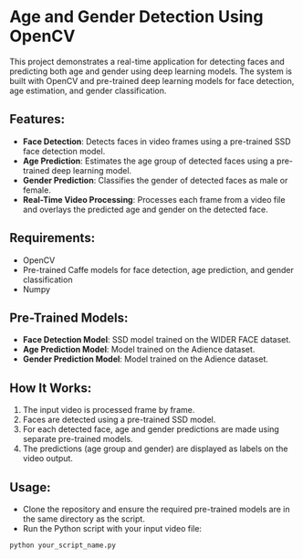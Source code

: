 # Age and Gender Detection Using OpenCV

This project demonstrates a real-time application for detecting faces and predicting both age and gender using deep learning models. The system is built with OpenCV and pre-trained deep learning models for face detection, age estimation, and gender classification.

## Features:
- **Face Detection**: Detects faces in video frames using a pre-trained SSD face detection model.
- **Age Prediction**: Estimates the age group of detected faces using a pre-trained deep learning model.
- **Gender Prediction**: Classifies the gender of detected faces as male or female.
- **Real-Time Video Processing**: Processes each frame from a video file and overlays the predicted age and gender on the detected face.

## Requirements:
- OpenCV
- Pre-trained Caffe models for face detection, age prediction, and gender classification
- Numpy

## Pre-Trained Models:
- **Face Detection Model**: SSD model trained on the WIDER FACE dataset.
- **Age Prediction Model**: Model trained on the Adience dataset.
- **Gender Prediction Model**: Model trained on the Adience dataset.

## How It Works:
1. The input video is processed frame by frame.
2. Faces are detected using a pre-trained SSD model.
3. For each detected face, age and gender predictions are made using separate pre-trained models.
4. The predictions (age group and gender) are displayed as labels on the video output.

## Usage:
- Clone the repository and ensure the required pre-trained models are in the same directory as the script.
- Run the Python script with your input video file:

```bash
python your_script_name.py
